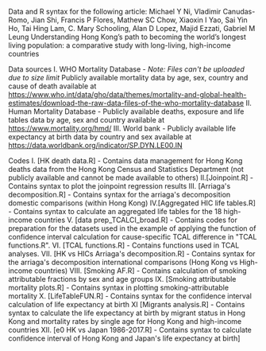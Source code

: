 Data and R syntax for the following article:
Michael Y Ni, Vladimir Canudas-Romo, Jian Shi, Francis P Flores, Mathew SC Chow, Xiaoxin I Yao, Sai Yin Ho, Tai Hing Lam, C. Mary Schooling, Alan D Lopez, Majid Ezzati, Gabriel M Leung
Understanding Hong Kong’s path to becoming the world’s longest living population: a comparative study with long-living, high-income countries

Data sources
I. WHO Mortality Database - *Note: Files can't be uploaded due to size limit* Publicly available mortality data by age, sex, country and cause of death available at https://www.who.int/data/gho/data/themes/mortality-and-global-health-estimates/download-the-raw-data-files-of-the-who-mortality-database
II. Human Mortality Database - Publicly available deaths, exposure and life tables data by age, sex and country available at https://www.mortality.org/hmd/
III. World bank - Publicly available life expectancy at birth data by country and sex available at https://data.worldbank.org/indicator/SP.DYN.LE00.IN

Codes
I. [HK death data.R] - Contains data management for Hong Kong deaths data from the Hong Kong Census and Statistics Department (not publicly available and cannot be made available to others)
II.[Joinpoint.R] - Contains syntax to plot the joinpoint regression results
III. [Arriaga's decomposition.R] - Contains syntax for the arriaga's decomposition domestic comparisons (within Hong Kong)
IV.[Aggregated HIC life tables.R] - Contains syntax to calculate an aggregated life tables for the 18 high-income countries
V. [data prep_TCALCI_broad.R] - Contains codes for preparation for the datasets used in the example of applying the function of confidence interval calculation for cause-specific TCAL difference in "TCAL functions.R".
VI. [TCAL functions.R] - Contains functions used in TCAL analyses.
VII. [HK vs HICs Arriaga's decomposition.R] - Contains syntax for the arriaga's decomposition international comparisons (Hong Kong vs High-income countries)
VIII. [Smoking AF.R] - Contains calculation of smoking attributable fractions by sex and age groups 
IX. [Smoking attributable mortality plots.R] - Contains syntax in plotting smoking-attributable mortality
X. [LifeTableFUN.R] - Contains syntax for the confidence interval calculation of life expectancy at birth
XI [Migrants analysis.R] - Contains syntax to calculate the life expectancy at birth by migrant status in Hong Kong and mortality rates by single age for Hong Kong and high-income countries
XII. [e0 HK vs Japan 1986-2017.R] - Contains syntax to calculate confidence interval of Hong Kong and Japan's life expectancy at birth]
